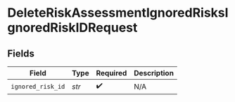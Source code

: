 # DeleteRiskAssessmentIgnoredRisksIgnoredRiskIDRequest


## Fields

| Field              | Type               | Required           | Description        |
| ------------------ | ------------------ | ------------------ | ------------------ |
| `ignored_risk_id`  | *str*              | :heavy_check_mark: | N/A                |